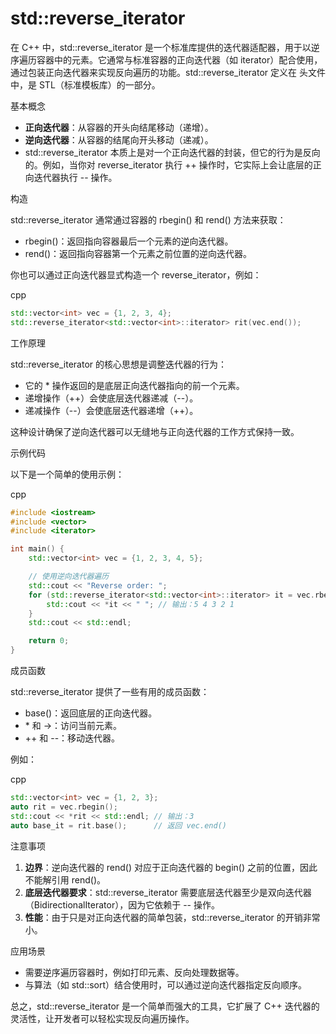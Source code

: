 # std::reverse_iterator

在 C++ 中，std::reverse_iterator 是一个标准库提供的迭代器适配器，用于以逆序遍历容器中的元素。它通常与标准容器的正向迭代器（如 iterator）配合使用，通过包装正向迭代器来实现反向遍历的功能。std::reverse_iterator 定义在 <iterator> 头文件中，是 STL（标准模板库）的一部分。

基本概念

- **正向迭代器**：从容器的开头向结尾移动（递增）。
- **逆向迭代器**：从容器的结尾向开头移动（递减）。
- std::reverse_iterator 本质上是对一个正向迭代器的封装，但它的行为是反向的。例如，当你对 reverse_iterator 执行 ++ 操作时，它实际上会让底层的正向迭代器执行 -- 操作。

构造

std::reverse_iterator 通常通过容器的 rbegin() 和 rend() 方法来获取：

- rbegin()：返回指向容器最后一个元素的逆向迭代器。
- rend()：返回指向容器第一个元素之前位置的逆向迭代器。

你也可以通过正向迭代器显式构造一个 reverse_iterator，例如：

cpp

```cpp
std::vector<int> vec = {1, 2, 3, 4};
std::reverse_iterator<std::vector<int>::iterator> rit(vec.end());
```

工作原理

std::reverse_iterator 的核心思想是调整迭代器的行为：

- 它的 * 操作返回的是底层正向迭代器指向的前一个元素。
- 递增操作（++）会使底层迭代器递减（--）。
- 递减操作（--）会使底层迭代器递增（++）。

这种设计确保了逆向迭代器可以无缝地与正向迭代器的工作方式保持一致。

示例代码

以下是一个简单的使用示例：

cpp

```cpp
#include <iostream>
#include <vector>
#include <iterator>

int main() {
    std::vector<int> vec = {1, 2, 3, 4, 5};

    // 使用逆向迭代器遍历
    std::cout << "Reverse order: ";
    for (std::reverse_iterator<std::vector<int>::iterator> it = vec.rbegin(); it != vec.rend(); ++it) {
        std::cout << *it << " "; // 输出：5 4 3 2 1
    }
    std::cout << std::endl;

    return 0;
}
```

成员函数

std::reverse_iterator 提供了一些有用的成员函数：

- base()：返回底层的正向迭代器。
- \* 和 ->：访问当前元素。
- ++ 和 --：移动迭代器。

例如：

cpp

```cpp
std::vector<int> vec = {1, 2, 3};
auto rit = vec.rbegin();
std::cout << *rit << std::endl; // 输出：3
auto base_it = rit.base();      // 返回 vec.end()
```

注意事项

1. **边界**：逆向迭代器的 rend() 对应于正向迭代器的 begin() 之前的位置，因此不能解引用 rend()。
2. **底层迭代器要求**：std::reverse_iterator 需要底层迭代器至少是双向迭代器（BidirectionalIterator），因为它依赖于 -- 操作。
3. **性能**：由于只是对正向迭代器的简单包装，std::reverse_iterator 的开销非常小。

应用场景

- 需要逆序遍历容器时，例如打印元素、反向处理数据等。
- 与算法（如 std::sort）结合使用时，可以通过逆向迭代器指定反向顺序。

总之，std::reverse_iterator 是一个简单而强大的工具，它扩展了 C++ 迭代器的灵活性，让开发者可以轻松实现反向遍历操作。